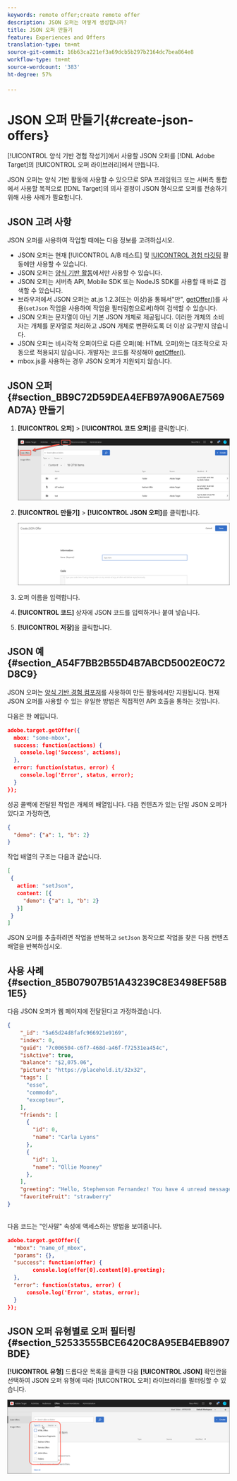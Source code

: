 ```yaml
---
keywords: remote offer;create remote offer
description: JSON 오퍼는 어떻게 생성합니까?
title: JSON 오퍼 만들기
feature: Experiences and Offers
translation-type: tm+mt
source-git-commit: 16b63ca221ef3a69dcb5b297b2164dc7bea864e8
workflow-type: tm+mt
source-wordcount: '383'
ht-degree: 57%

---
```



# JSON 오퍼 만들기{#create-json-offers}

[!UICONTROL 양식 기반 경험 작성기]에서 사용할 JSON 오퍼를 [!DNL Adobe Target]의 [!UICONTROL 오퍼 라이브러리]에서 만듭니다.

JSON 오퍼는 양식 기반 활동에 사용할 수 있으므로 SPA 프레임워크 또는 서버측 통합에서 사용할 목적으로 [!DNL Target]의 의사 결정이 JSON 형식으로 오퍼를 전송하기 위해 사용 사례가 필요합니다.

## JSON 고려 사항

JSON 오퍼를 사용하여 작업할 때에는 다음 정보를 고려하십시오.

* JSON 오퍼는 현재 [!UICONTROL A/B 테스트] 및 [!UICONTROL 경험 타깃팅](XT) 활동에만 사용할 수 있습니다.
* JSON 오퍼는 [양식 기반 활동](/help/c-experiences/form-experience-composer.md)에서만 사용할 수 있습니다.
* JSON 오퍼는 서버측 API, Mobile SDK 또는 NodeJS SDK를 사용할 때 바로 검색할 수 있습니다.
* 브라우저에서 JSON 오퍼는 at.js 1.2.3(또는 이상)을 통해서&quot;만&quot;,  [getOffer()](/help/c-implementing-target/c-implementing-target-for-client-side-web/adobe-target-getoffer.md)를 사용(`setJson` 작업을 사용하여 작업을 필터링함으로써)하여 검색할 수 있습니다.
* JSON 오퍼는 문자열이 아닌 기본 JSON 개체로 제공됩니다. 이러한 개체의 소비자는 개체를 문자열로 처리하고 JSON 개체로 변환하도록 더 이상 요구받지 않습니다.
* JSON 오퍼는 비시각적 오퍼이므로 다른 오퍼(예: HTML 오퍼)와는 대조적으로 자동으로 적용되지 않습니다. 개발자는 코드를 작성해야 [getOffer()](/help/c-implementing-target/c-implementing-target-for-client-side-web/adobe-target-getoffer.md).
* mbox.js를 사용하는 경우 JSON 오퍼가 지원되지 않습니다.

## JSON 오퍼 {#section_BB9C72D59DEA4EFB97A906AE7569AD7A} 만들기

1. **[!UICONTROL 오퍼]** > **[!UICONTROL 코드 오퍼]**&#x200B;를 클릭합니다.

   ![오퍼 > 코드 오퍼 탭](/help/c-experiences/c-manage-content/assets/code-offers-tab.png)

1. **[!UICONTROL 만들기]** > **[!UICONTROL JSON 오퍼]**&#x200B;를 클릭합니다.

   ![](assets/offer-json.png)

1. 오퍼 이름을 입력합니다.
1. **[!UICONTROL 코드]** 상자에 JSON 코드를 입력하거나 붙여 넣습니다.
1. **[!UICONTROL 저장]**&#x200B;을 클릭합니다.

## JSON 예 {#section_A54F7BB2B55D4B7ABCD5002E0C72D8C9}

JSON 오퍼는 [양식 기반 경험 컴포저](/help/c-experiences/form-experience-composer.md)를 사용하여 만든 활동에서만 지원됩니다. 현재 JSON 오퍼를 사용할 수 있는 유일한 방법은 직접적인 API 호출을 통하는 것입니다.

다음은 한 예입니다.

```json
adobe.target.getOffer({ 
  mbox: "some-mbox", 
  success: function(actions) { 
    console.log('Success', actions); 
  }, 
  error: function(status, error) { 
    console.log('Error', status, error); 
  } 
});
```

성공 콜백에 전달된 작업은 개체의 배열입니다. 다음 컨텐츠가 있는 단일 JSON 오퍼가 있다고 가정하면,

```json
{ 
  "demo": {"a": 1, "b": 2} 
}
```

작업 배열의 구조는 다음과 같습니다.

```json
[ 
 { 
   action: "setJson", 
   content: [{ 
     "demo": {"a": 1, "b": 2} 
   }] 
 }  
]
```

JSON 오퍼를 추출하려면 작업을 반복하고 `setJson` 동작으로 작업을 찾은 다음 컨텐츠 배열을 반복하십시오.

## 사용 사례 {#section_85B07907B51A43239C8E3498EF58B1E5}

다음 JSON 오퍼가 웹 페이지에 전달된다고 가정하겠습니다.

```json
{ 
    "_id": "5a65d24d8fafc966921e9169", 
    "index": 0, 
    "guid": "7c006504-c6f7-468d-a46f-f72531ea454c", 
    "isActive": true, 
    "balance": "$2,075.06", 
    "picture": "https://placehold.it/32x32", 
    "tags": [ 
      "esse", 
      "commodo", 
      "excepteur", 
    ], 
    "friends": [ 
      { 
        "id": 0, 
        "name": "Carla Lyons" 
      }, 
      { 
        "id": 1, 
        "name": "Ollie Mooney" 
      }, 
    ], 
    "greeting": "Hello, Stephenson Fernandez! You have 4 unread messages.", 
    "favoriteFruit": "strawberry" 
} 
  
```

다음 코드는 &quot;인사말&quot; 속성에 액세스하는 방법을 보여줍니다.

```json
adobe.target.getOffer({   
  "mbox": "name_of_mbox", 
  "params": {}, 
  "success": function(offer) {           
        console.log(offer[0].content[0].greeting); 
  },   
  "error": function(status, error) {           
      console.log('Error', status, error); 
  } 
});
```

## JSON 오퍼 유형별로 오퍼 필터링 {#section_52533555BCE6420C8A95EB4EB8907BDE}

**[!UICONTROL 유형]** 드롭다운 목록을 클릭한 다음 **[!UICONTROL JSON]** 확인란을 선택하여 JSON 오퍼 유형에 따라 [!UICONTROL 오퍼] 라이브러리를 필터링할 수 있습니다.

![](assets/offer-json-filter.png)

